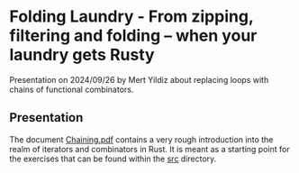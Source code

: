 # Folding Laundry - From zipping, filtering and folding – when your laundry gets Rusty

Presentation on 2024/09/26 by Mert Yildiz about replacing loops with chains of functional combinators.

## Presentation

The document [Chaining.pdf](<./Chaining.pdf>) contains a very rough introduction into the realm of iterators and combinators in Rust.
It is meant as a starting point for the exercises that can be found within the [src](<./src>) directory.
